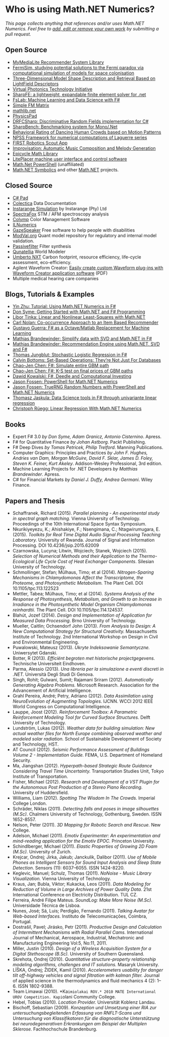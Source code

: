 Who is using Math.NET Numerics?
===============================

*This page collects anything that references and/or uses Math.NET Numerics.
Feel free to [add, edit or remove your own work](https://github.com/mathnet/mathnet-numerics/blob/master/docs/content/Users.md) by submitting a pull request.*

Open Source
-----------

* [MyMediaLite Recommender System Library](http://www.ismll.uni-hildesheim.de/mymedialite/)
* [FermiSim, studying potential solutions to the Fermi paradox via computational simulation of models for space colonisation](https://launchpad.net/fermisim)
* [Three-Dimensional Model Shape Description and Retrieval Based on LightField Descriptors](https://code.google.com/p/lightfieldretrieval/)
* [Virtual Photonics Technology Initiative](https://virtualphotonics.codeplex.com/)
* [SharpFE: a lightweight, expandable finite element solver for .net](https://github.com/iainsproat/SharpFE)
* [FsLab: Machine Learning and Data Science with F#](http://fslab.org/)
* [Simple FM Matrix](http://cs.mcgill.ca/~ryang6/simplefmmatrix/)
* [mathlib.net](http://mathlibproject.codeplex.com/)
* [PhysicsPad](https://github.com/Amichai/PhysicsPad)
* [DRFCSharp: Discriminative Random Fields implementation for C#](https://github.com/exitmouse/drfcsharp)
* [SharpBench: Benchmarking system for Mono/.Net](https://github.com/ranma42/SharpBench)
* [Behavioral Rating of Dancing Human Crowds based on Motion Patterns](http://emotiondetection.codeplex.com/)
* [NPSS Framework for numerical computations of Laguerre series](https://www.openhub.net/p/npss)
* [FIRST Robotics Scout App](https://frcscout.codeplex.com/)
* [Improvisation: Automatic Music Composition and Melody Generation](https://github.com/ArmenAg/Improvisation)
* [Epicycle Math Library](https://github.com/open-epicycle/Epicycle.Math-cs)
* [LitePlacer machine user interface and control software](https://github.com/jkuusama/LitePlacer)
* [Math.Net PowerShell](http://mathnetpowershell.codeplex.com/) (unaffiliated)
* [Math.NET Symbolics](http://symbolics.mathdotnet.com) and other [Math.NET](http://www.mathdotnet.com) projects.

Closed Source
-------------

* [C# Pad](http://www.csharppad.com)
* [Colectica](http://www.colectica.com) Data Documentation
* [Instarange Simulation](http://instarange.com) by Instarange (Pty) Ltd
* [SpectraFox](http://www.spectrafox.com/) STM / AFM spectroscopy analysis
* [Colymp](http://colymp.com/) Color Management Software
* [ILNumerics](http://ilnumerics.net/)
* [GazeSpeaker](http://www.gazespeaker.org) Free software to help people with disabilities
* [ModVal.org](http://www.modval.org) Quant model repository for regulatory and internal model validation.
* [Passivefilter](https://sites.google.com/site/passivefilter/home) Filter synthesis
* [Qunatellia](http://www.quantellia.com) World Modeler
* [Umberto NXT](http://www.umberto.de) Carbon footprint, resource efficiency, life-cycle assessment, eco-efficiency.
* Agilent Waveform Creator: [Easily create custom Waveform plug-ins with Waveform Creator application software](http://cp.literature.agilent.com/litweb/pdf/5991-3203EN.pdf) (PDF)
* Multiple medical hearing care companies

Blogs, Tutorials & Examples
---------------------------

* [Yin Zhu: Tutorial: Using Math.NET Numerics in F#](http://msdn.microsoft.com/en-us/library/hh304363.aspx)
* [Don Syme: Getting Started with Math.NET and F# Programming](http://blogs.msdn.com/b/dsyme/archive/2012/07/06/getting-started-with-math-net-and-f-programming.aspx)
* [Libor Tinka: Linear and Nonlinear Least-Squares with Math.NET](http://www.imagingshop.com/articles/least-squares)
* [Carl Nolan: Co-occurrence Approach to an Item Based Recommender](http://code.msdn.microsoft.com/Co-occurrence-Approach-to-57027db7)
* [Gustavo Guerra: F# as a Octave/Matlab Replacement for Machine Learning](http://functionalflow.co.uk/blog/2011/10/27/f-as-a-octavematlab-replacement-for-machine-learning/)
* [Mathias Brandewinder: Simplify data with SVD and Math.NET in F#](http://clear-lines.com/blog/post/Simplify-data-with-SVD-and-MathNET-in-FSharp.aspx)
* [Mathias Brandewinder: Recommendation Engine using Math.NET, SVD and F#](http://clear-lines.com/blog/post/Recommendation-Engine-with-SVD-and-MathNET-in-FSharp.aspx)
* [Thomas Jungblut: Stochastic Logistic Regression in F#](http://codingwiththomas.blogspot.ch/2014/05/stochastic-logistic-regression-in-f.html)
* [Calvin Bottoms: Set-Based Operations: They’re Not Just For Databases](http://calvinbottoms.blogspot.ch/2012/01/set-based-operations-theyre-not-just.html)
* [Chao-Jen Chen: F#: Simulate entire GBM path](http://programmingcradle.blogspot.ch/2012/09/f-simulate-entire-gbm-path.html)
* [Chao-Jen Chen: F#: K-S test on final prices of GBM paths ](http://programmingcradle.blogspot.ch/2012/09/f-k-s-test-on-final-prices-of-gbm-paths.html)
* [Dawid Kowalski: F#, Deedle and Computational Investing](http://dkowalski.com/blog/archive/2014/01/11/f-deedle-and-computational-investing.aspx)
* [Jason Fossen: PowerShell for Math.NET Numerics](http://cyber-defense.sans.org/blog/2015/06/27/powershell-for-math-net-numerics)
* [Jason Fossen: TrueRNG Random Numbers with PowerShell and Math.NET Numerics](https://cyber-defense.sans.org/blog/2015/07/24/truerng-usb-random-numbers-powershell-mathnet-numerics)
* [Thomasz Jaskula: Data Science tools in F# through univariante linear regression](http://jaskula.fr/blog/2015/12-02-data-science-tools-in-f-through-univariante-linear-regression/)
* [Christoph Rüegg: Linear Regression With Math.NET Numerics](http://christoph.ruegg.name/blog/linear-regression-mathnet-numerics.html)

Books
-----

* Expert F# 3.0 *by Don Syme, Adam Granicz, Antonio Cisternino*. Apress.
* F# for Quantitative Finance *by Johan Astborg*. Packt Publishing.
* F# Deep Dives *by Tomas Petricek, Philip Trelford*. Manning Publications.
* Computer Graphics: Principles and Practices *by John F. Hughes, Andries van Dam, Morgan McGuire, David F. Sklar, James D. Foley, Steven K. Feiner, Kurt Akeley*. Addison-Wesley Professional, 3rd edition.
* Machine Learning Projects for .NET Developers *by Matthias Brandewinder*. Apress.
* C# for Financial Markets *by Daniel J. Duffy, Andrea Germani*. Wiley Finance.

Papers and Thesis
-----------------

* Schaffranek, Richard (2015). *Parallel planning - An experimental study in spectral graph matching.* Vienna University of Technology. Proceedings of the 10th International Space Syntax Symposium.
* Nkurikiyeyezu, K.; Ahishakiye, F.; Nsengimana, C.; Ntagwirumugara, E. (2015). *Toolkits for Real Time Digital Audio Signal Processing Teaching Laboratory.* University of Rwanda. Journal of Signal and Information Processing. DOI 10.4236/jsip.2015.62009
* Czarnowska, Lucyna; Litwin, Wojciech; Stanek, Wojciech (2015). *Selection of Numerical Methods and their Application to the Thermo-Ecological Life Cycle Cost of Heat Exchanger Components*. Silesian University of Technology.
* Schmollinger, Stefan; Mülhaus, Timo; et al (2014). *Nitrogen-Sparing Mechanisms in Chlamydomonas Affect the Transcriptome, the Proteome, and Photosynthetic Metabolism.* The Plant Cell. DOI 10.1105/tpc.113.122523
* Mettler, Tabea; Mülhaus, Timo; et al (2014). *Systems Analysis of the Response of Photosynthesis, Metabolism, and Growth to an Increase in Irradiance in the Photosynthetic Model Organism Chlamydomonas reinhardtii.* The Plant Cell. DOI 10.1105/tpc.114.124537.
* Blahút, Jozef (2014). *Design and Implementation of Application for Measured Data Processing*. Brno University of Technology.
* Mueller, Caitlin; Ochsendorf John (2013). *From Analysis to Design: A New Computational Strategy for Structural Creativity.* Massachusetts Institute of Technology. 2nd International Workshop on Design in Civil and Environmental Engineering.
* Puwalowski, Mateusz (2013). *Ukryte Indeksowanie Semantyczne.* Uniwersytet Gdanski.
* Botter, R (2013). *Efficiënt begroten met historische projectgegevens.* Technische Universiteit Eindhoven.
* Parma, Alessio (2013). *Una libreria per la simulazione a eventi discreti in .NET.* Università Degli Studi Di Genova.
* Singh, Rohit; Gulwani, Sumit; Rajamani Sriram (2012). *Automatically Generating Algebra Problems.* Microsoft Research. Association for the Advancement of Artificial Intelligence.
* Grahl Pereira, André; Petry, Adriano (2012). *Data Assimilation using NeuroEvolution of Augmenting Topologies.* IJCNN. WCCI 2012 IEEE World Congress on Computational Intelligence.
* Lauppe, Joost (2012). *Reinforcement Toolbox: A Parametric Reinforcement Modeling Tool for Curved Surface Structures.* Delft University of Technology.
* Lundström, Lukas (2012). *Weather data for building simulation: New actual weather files for North Europe combining observed weather and modeled solar radiation.* School of Sustainable Development of Society and Technology, HST.
* AT Council (2012). *Seismic Performance Assessment of Buildings Volume 2 - Implementation Guide.* FEMA, U.S. Department of Homeland Security.
* Ma, Jiangshan (2012). *Hyperpath-based Strategic Route Guidance Considering Travel Time Uncertainty.* Transportation Studies Unit, Tokyo Institute of Transportation.
* Fisher, Michael (2012). *Research and Development of a VST Plugin for the Autonomous Post Production of a Stereo Piano Recording.* University of Huddersfield.
* Williams, Liam (2012). *Spotting The Wisdom In The Crowds.* Imperial College London.
* Schräder, Niklas (2011). *Detecting falls and poses in image silhouettes (M.Sc).* Chalmers University of Technology, Gothenburg, Sweden. ISSN 1652-8557.
* Nelson, Peter (2011). *3D Mapping for Robotic Search and Rescue.* New College.
* Adelson, Michael (2011). *Emotiv Experimenter: An experimentation and mind-reading application for the Emotiv EPOC.* Princeton University.
* Schindlberger, Michael (2011). *Elastic Properties of Growing 2D Foam (M.Sc).* University of Zurich.
* Krejcar, Ondrej; Jirka, Jakub; Janckulik, Dalibor (2011). *Use of Mobile Phones as Intelligent Sensors for Sound Input Analysis and Sleep State Detection.* Sensors (11): 6037–6055. ISSN 1424-8220.
* Keglevic, Manuel; Schulz, Thomas (2011). *NoNoise - Music Library Visualization.* Vienna University of Technology.
* Kraus, Jan; Bubla, Viktor; Kukacka, Leos (2011). *Data Modeling for Reduction of Volume in Large Archives of Power Quality Data.* 21st International Conference on Electricity Distribution. TUL CZ.
* Ferreira, André Filipe Mateus. *SoundLog: Make More Noise (M.Sc).* Universidade Técnica de Lisboa.
* Nunes, José; Sá, Luis; Perdigão, Fernando (2011). *Talking Avatar for Web-based Interfaces.* Instituto de Telecomunicações, Coimbra, Portugal.
* Dostrašil, Pavel; Jirásko, Petr (2011). *Productive Design and Calculation of Intermittent Mechanisms with Radial Parallel Cams.* International Journal of Mechanical, Aerospace, Industrial, Mechatronic and Manufacturing Engineering Vol:5, No:11, 2011.
* Miller, Justin (2010). *Design of a Wireless Acquisition System for a Digital Stethoscope (B.Sc).* University of Southern Queensland.
* Skrehota, Ondrej (2010). *Quantitative structure-property relationship modeling algorithms, challenges and IT solutions.* Masaryk University.
* LÍŠKA, Ondrej; ŽIDEK, Kamil (2010). *Accelerometers usability for danger tilt off-highway vehicles and signal filtration with kalman filter.* Journal of applied science in the thermodynamics and fluid mechanics 4 (2): 1–6. ISSN 1802-9388.
* Team Limawai (2010). *Ka`imiolakai ROV.* 2010 MATE International UROV Competition. Kapi`olani Community College.
* Hebel, Tobias (2010). *Location Provider.* Universität Koblenz Landau.
* Bischoff, Sebastian (2009). *Konzeption und Umsetzung einer RIA zur untersuchungsbegleitenden Erfassung von RNFLT-Scans und Untersuchung von Klassifikatoren für die diagnostische Unterstützung bei neurodegenerativen Erkrankungen am Beispiel der Multiplen Sklerose.* Fachhochschule Brandenburg.
